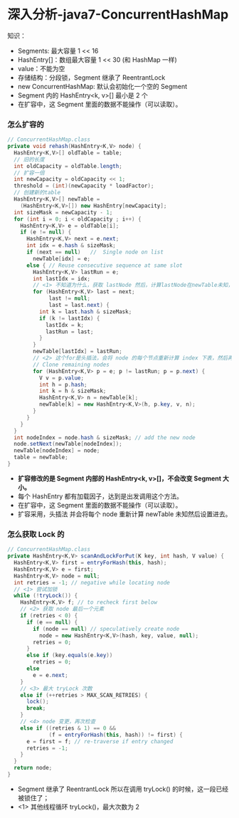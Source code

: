 # 深入分析-java7-ConcurrentHashMap

知识：

- Segments: 最大容量 1 << 16
- HashEntry[]：数组最大容量 1 << 30 (和 HashMap 一样)
- value：不能为空
- 存储结构：分段锁，Segment 继承了 ReentrantLock
- new ConcurrentHashMap: 默认会初始化一个空的 Segment
- Segment 内的 HashEntry<k, v>[] 最小是 2 个
- 在扩容中，这 Segment 里面的数据不能操作（可以读取）。

### 怎么扩容的

```java
// ConcurrentHashMap.class
private void rehash(HashEntry<K,V> node) {
  HashEntry<K,V>[] oldTable = table;
  // 旧的长度
  int oldCapacity = oldTable.length;
  // 扩容一倍
  int newCapacity = oldCapacity << 1;
  threshold = (int)(newCapacity * loadFactor);
  // 创建新的table
  HashEntry<K,V>[] newTable =
    (HashEntry<K,V>[]) new HashEntry[newCapacity];
  int sizeMask = newCapacity - 1;
  for (int i = 0; i < oldCapacity ; i++) {
    HashEntry<K,V> e = oldTable[i];
    if (e != null) {
      HashEntry<K,V> next = e.next;
      int idx = e.hash & sizeMask;
      if (next == null)   //  Single node on list
        newTable[idx] = e;
      else { // Reuse consecutive sequence at same slot
        HashEntry<K,V> lastRun = e;
        int lastIdx = idx;
        // <1> 不知道为什么，获取 lastNode 然后，计算lastNode在newTable未知，然后设置进去
        for (HashEntry<K,V> last = next;
             last != null;
             last = last.next) {
          int k = last.hash & sizeMask;
          if (k != lastIdx) {
            lastIdx = k;
            lastRun = last;
          }
        }
        newTable[lastIdx] = lastRun;
        // <2> 这个for是头插法，会将 node 的每个节点重新计算 index 下表，然后再设置到 newTable
        // Clone remaining nodes
        for (HashEntry<K,V> p = e; p != lastRun; p = p.next) {
          V v = p.value;
          int h = p.hash;
          int k = h & sizeMask;
          HashEntry<K,V> n = newTable[k];
          newTable[k] = new HashEntry<K,V>(h, p.key, v, n);
        }
      }
    }
  }
  int nodeIndex = node.hash & sizeMask; // add the new node
  node.setNext(newTable[nodeIndex]);
  newTable[nodeIndex] = node;
  table = newTable;
}

```

- **扩容修改的是 Segment 内部的 HashEntry<k, v>[]，不会改变 Segment 大小。**
- 每个 HashEntry 都有加载因子，达到是出发调用这个方法。
- 在扩容中，这 Segment 里面的数据不能操作（可以读取）。
- 扩容采用，头插法 并会将每个 node 重新计算 newTable 未知然后设置进去。

### 怎么获取 Lock 的

```java
// ConcurrentHashMap.class
private HashEntry<K,V> scanAndLockForPut(K key, int hash, V value) {
  HashEntry<K,V> first = entryForHash(this, hash);
  HashEntry<K,V> e = first;
  HashEntry<K,V> node = null;
  int retries = -1; // negative while locating node
  // <1> 尝试加锁
  while (!tryLock()) {
    HashEntry<K,V> f; // to recheck first below
    // <2> 获取 node 最后一个元素
    if (retries < 0) {
      if (e == null) {
        if (node == null) // speculatively create node
          node = new HashEntry<K,V>(hash, key, value, null);
        retries = 0;
      }
      else if (key.equals(e.key))
        retries = 0;
      else
        e = e.next;
    }
    // <3> 最大 tryLock 次数
    else if (++retries > MAX_SCAN_RETRIES) {
      lock();
      break;
    }
    // <4> node 变更，再次检查
    else if ((retries & 1) == 0 &&
             (f = entryForHash(this, hash)) != first) {
      e = first = f; // re-traverse if entry changed
      retries = -1;
    }
  }
  return node;
}
```

- Segment 继承了 ReentrantLock 所以在调用 tryLock() 的时候，这一段已经被锁住了；
- <1> 其他线程循环 tryLock()，最大次数为 2
